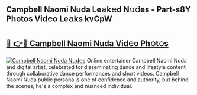 ## Campbell Naomi Nuda Le𝚊k𝚎d N𝚞𝚍es - Part-s8Y Photos Vid𝚎o Le𝚊ks kvCpW

# <h2><a href="http://fbfrl9.evod.top/?m=Campbell+Naomi+Nuda">🔗 👉🔴 Campbell Naomi Nuda Vid𝚎o Ph𝚘t𝚘s</a></h2>

[![Campbell Naomi Nuda N𝚞d𝚎s](https://i.imgur.com/8V9OHl7.gif)](http://fbfrl9.evod.top/?m=Campbell+Naomi+Nuda)
Online entertainer Campbell Naomi Nuda and digital artist, celebrated for disseminating dance and lifestyle content through collaborative dance performances and short videos. Campbell Naomi Nuda public persona is one of confidence and authority, but behind the scenes, he's a complex and nuanced individual. 
